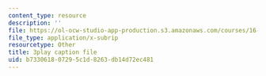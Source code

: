 ```yaml
---
content_type: resource
description: ''
file: https://ol-ocw-studio-app-production.s3.amazonaws.com/courses/16-660j-introduction-to-lean-six-sigma-methods-january-iap-2012/b733061807295c1d8263db14d72ec481_dNvt3SSm9Jc.vtt
file_type: application/x-subrip
resourcetype: Other
title: 3play caption file
uid: b7330618-0729-5c1d-8263-db14d72ec481
---
```

